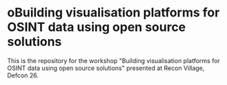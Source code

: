 # oBuilding visualisation platforms for OSINT data using open source solutions
This is the repository for the workshop "Building visualisation platforms for OSINT data using open source solutions" presented at Recon Village, Defcon 26.
